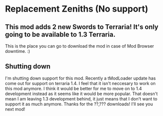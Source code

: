 # Replacement Zeniths (No support)
## This mod adds 2 new Swords to Terraria! It's only going to be available to 1.3 Terraria.
This is the place you can go to download the mod in case of Mod Browser downtime. :)

## Shutting down
I'm shutting down support for this mod. Recently a tModLoader update has come out for support on terraria 1.4. I feel that it isn't neccesary to work on this mod anymore. I think it would be better for me to move on to 1.4 development instead as it seems like it would be more popular. That doesn't mean I am leaving 1.3 development behind, it just means that I don't want to support it as much anymore. Thanks for the ??,??? downloads! I'll see you next mod!
